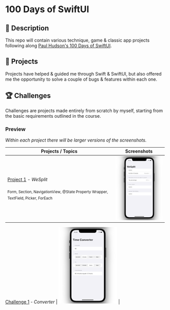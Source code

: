 # 100 Days of SwiftUI

## 📌 Description

This repo will contain various technique, game & classic app projects following along [Paul Hudson's 100 Days of SwiftUI](https://www.hackingwithswift.com/100/swiftui).

## 📒 Projects

Projects have helped & guided me through Swift & SwiftUI, but also offered me the opportunity to solve a couple of bugs & features within each one.

## 🏆 Challenges

Challenges are projects made entirely from scratch by myself, starting from the basic requirements outlined in the course.

### Preview

*Within each project there will be larger versions of the screenshots.*

Projects / Topics                                                                                                                                                            | Screenshots
---                                                                                                                                                                          |---
[Project 1](01_WeSplit) - *WeSplit* <br/>                                         <br/><sub> Form, Section, NavigationView, @State Property Wrapper, TextField, Picker, ForEach </sub> | ![screen1](https://github.com/laurakciic/100-days-of-SwiftUI/blob/master/01_WeSplit/01_WeSplit/gitAssets/mini.png) |

[Challenge 1](Challenge1_Conversions) - *Converter*  | ![screen1](https://github.com/laurakciic/100-days-of-SwiftUI/blob/master/Challenge1_Conversions/Challenge1_Conversions/gitAssets/small.png) |

